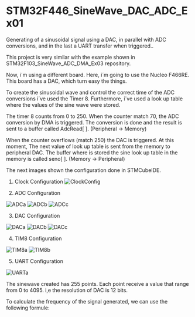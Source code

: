 # STM32F446_SineWave_DAC_ADC_Ex01
Generating of a sinusoidal signal using a DAC, in parallel with ADC conversions, and in the last a UART transfer when triggered..


This project is very similar with the example shown in STM32F103_SineWave_ADC_DMA_Ex03 repository.

Now, i´m using a different board. Here, i´m going to use  the Nucleo F466RE. This board has a DAC, which turn easy the things. 

To create the sinusoidal wave and control the correct time of the ADC conversions i´ve used the Timer 8. Furthermore, i´ve used a look up table where the values of the sine wave were stored.  

The timer 8 counts from 0 to 250. When the counter match 70, the ADC conversion by DMA is triggered. The conversion is done and the result is sent to a buffer called AdcRead[ ]. (Peripheral -> Memory)

When the counter overflows (match 250) the DAC is triggered. At this moment, The next value of look up table is sent from the memory to peripheral DAC.
The buffer where is stored the sine look up table in the memory is called seno[ ]. (Memory -> Peripheral)


The next images shown the configuration done in STMCubeIDE.

1. Clock Configuration
![ClockConfig](https://user-images.githubusercontent.com/114233216/195801958-58fc212a-a3b4-4cc5-b028-97effce09598.png)

2. ADC Configuration

![ADCa](https://user-images.githubusercontent.com/114233216/195802015-166e1378-3209-4bb9-875c-6f92aee94317.png)
![ADCb](https://user-images.githubusercontent.com/114233216/195802036-dee4ddd5-203a-43ba-9a79-bf767abc9568.png)
![ADCc](https://user-images.githubusercontent.com/114233216/195802056-4b2e9c7b-3fe3-4205-aebb-d960eb7ab5ea.png)


3. DAC Configuration

![DACa](https://user-images.githubusercontent.com/114233216/195802096-b0fa852a-898d-43cf-b97a-7566601abc48.png)
![DACb](https://user-images.githubusercontent.com/114233216/195802124-3d6c2115-d829-4153-b0ef-6130a09f39ae.png)
![DACc](https://user-images.githubusercontent.com/114233216/195802142-278612bb-4509-4dc4-86e6-4cd9cfdb50f1.png)


4. TIM8 Configuration

![TIM8a](https://user-images.githubusercontent.com/114233216/195802189-447d06ab-b4df-4b26-af56-e906417793c7.png)
![TIM8b](https://user-images.githubusercontent.com/114233216/195802235-5ccf408c-6e6a-435d-90bf-6ab3cd693ed2.png)

5. UART Configuration

![UARTa](https://user-images.githubusercontent.com/114233216/195802289-624e8dfc-fd7a-48cb-8e33-5f0fb24e6a36.png)


The sinewave created has 255 points. Each point receive a value that range from 0 to 4095. i,e the resolution of DAC is 12 bits.

To calculate the frequency of the signal generated, we can use the following formule:





